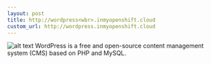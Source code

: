```yaml
---
layout: post
title: http://wordpress<wbr>.inmyopenshift.cloud
custom_url: http://wordpress.inmyopenshift.cloud
---
```


![alt text](https://upload.wikimedia.org/wikipedia/commons/thumb/2/20/WordPress_logo.svg/540px-WordPress_logo.svg.png "WordPress Logo")
WordPress is a free and open-source content management system (CMS) based on PHP and MySQL. 
